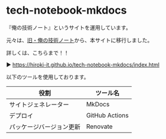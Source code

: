 # tech-notebook-mkdocs

『俺の技術ノート』というサイトを運用しています。

元々は、[旧・俺の技術ノート](https://github.com/hiroki-it/tech-notebook)から、本サイトに移行しました。

詳しくは、こちらまで！！

▶ https://hiroki-it.github.io/tech-notebook-mkdocs/index.html

以下のツールを使用しております。

| 役割                     | ツール名       |
| ------------------------ | -------------- |
| サイトジェネレーター     | MkDocs         |
| デプロイ                 | GitHub Actions |
| パッケージバージョン更新 | Renovate       |

